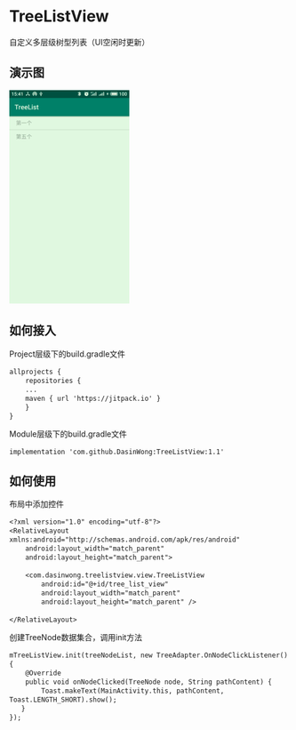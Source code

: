 # TreeListView
自定义多层级树型列表（UI空闲时更新）
## 演示图
![演示图](https://github.com/DasinWong/TreeListView/blob/master/showhow.gif)
## 如何接入
Project层级下的build.gradle文件
```
allprojects {
    repositories {
    ...
    maven { url 'https://jitpack.io' }
    }
}
```
Module层级下的build.gradle文件
```
implementation 'com.github.DasinWong:TreeListView:1.1'
```
## 如何使用
布局中添加控件
```
<?xml version="1.0" encoding="utf-8"?>
<RelativeLayout xmlns:android="http://schemas.android.com/apk/res/android"
    android:layout_width="match_parent"
    android:layout_height="match_parent">

    <com.dasinwong.treelistview.view.TreeListView
        android:id="@+id/tree_list_view"
        android:layout_width="match_parent"
        android:layout_height="match_parent" />

</RelativeLayout>
```
创建TreeNode数据集合，调用init方法
```
mTreeListView.init(treeNodeList, new TreeAdapter.OnNodeClickListener() {
    @Override
    public void onNodeClicked(TreeNode node, String pathContent) {
        Toast.makeText(MainActivity.this, pathContent, Toast.LENGTH_SHORT).show();
   }
});
```
